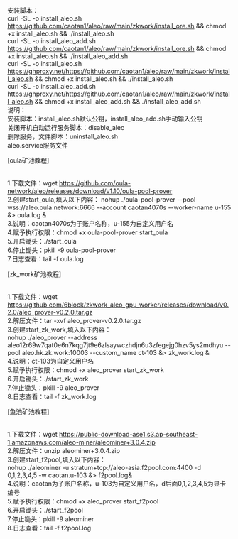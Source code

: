 安装脚本：
<br>curl -SL -o install_aleo.sh https://github.com/caotan1/aleo/raw/main/zkwork/install_ore.sh && chmod +x install_aleo.sh && ./install_aleo.sh
<br>curl -SL -o install_aleo_add.sh https://github.com/caotan1/aleo/raw/main/zkwork/install_ore.sh && chmod +x install_aleo.sh && ./install_aleo_add.sh
<br>curl -SL -o install_aleo.sh https://ghproxy.net/https://github.com/caotan1/aleo/raw/main/zkwork/install_aleo.sh && chmod +x install_aleo.sh && ./install_aleo.sh
<br>curl -SL -o install_aleo_add.sh https://ghproxy.net/https://github.com/caotan1/aleo/raw/main/zkwork/install_aleo.sh && chmod +x install_aleo_add.sh && ./install_aleo_add.sh
<br>说明：
<br>安装脚本：install_aleo.sh默认公钥，install_aleo_add.sh手动输入公钥
<br>关闭开机自动运行服务脚本：disable_aleo
<br>删除服务，文件脚本：uninstall_aleo.sh 
<br>aleo.service服务文件

[oula矿池教程]

<br>1.下载文件：wget https://github.com/oula-network/aleo/releases/download/v1.10/oula-pool-prover
<br>2.创建start_oula,填入以下内容：
nohup ./oula-pool-prover --pool wss://aleo.oula.network:6666 --account caotan4070s --worker-name u-155 &> oula.log &
<br>3.说明：caotan4070s为子账户名称，u-155为自定义用户名
<br>4.赋予执行权限：chmod +x oula-pool-prover start_oula
<br>5.开启锄头：./start_oula
<br>6.停止锄头：pkill -9 oula-pool-prover
<br>7.日志查看：tail -f oula.log

[zk_work矿池教程]

<br>1.下载文件：wget https://github.com/6block/zkwork_aleo_gpu_worker/releases/download/v0.2.0/aleo_prover-v0.2.0.tar.gz
<br>2.解压文件：tar -xvf aleo_prover-v0.2.0.tar.gz
<br>3.创建start_zk_work,填入以下内容：
<br>nohup ./aleo_prover --address aleo12r69w7qat0e6n7kqg7jt9e6zlsaywczhdjn6u3zfegejg0hzv5ys2mdhyu --pool aleo.hk.zk.work:10003 --custom_name ct-103 &> zk_work.log &
<br>4.说明：ct-103为自定义用户名
<br>5.赋予执行权限：chmod +x aleo_prover start_zk_work
<br>6.开启锄头：./start_zk_work
<br>7.停止锄头：pkill -9 aleo_prover
<br>8.日志查看：tail -f zk_work.log

[鱼池矿池教程]

<br>1.下载文件：wget https://public-download-ase1.s3.ap-southeast-1.amazonaws.com/aleo-miner/aleominer+3.0.4.zip
<br>2.解压文件：unzip aleominer+3.0.4.zip
<br>3.创建start_f2pool,填入以下内容：
<br>nohup ./aleominer -u stratum+tcp://aleo-asia.f2pool.com:4400 -d 0,1,2,3,4,5 -w caotan.u-103 &> f2pool.log&
<br>4.说明：caotan为子账户名称，u-103为自定义用户名，d后面0,1,2,3,4,5为显卡编号
<br>5.赋予执行权限：chmod +x aleo_prover start_f2pool
<br>6.开启锄头：./start_f2pool
<br>7.停止锄头：pkill -9 aleominer
<br>8.日志查看：tail -f f2pool.log
